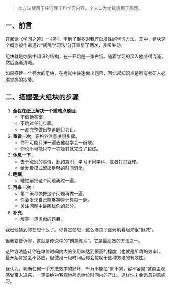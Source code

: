 > 本方法使用于任何理工科学习内容，个人认为尤其适用于刷题。
## 一、前言
在阅读《学习之道》一书时，学到了很多对我有启发性的学习方法。其中，组块这个概念被作者通过“间隔学习法”分开重复了两次，非常生动。

组块就是你脑中知识的结构，在一开始是一张白纸。随着学习的深入他变得混沌，然后逐渐清晰。

如果搭建一个强大的组块，在考试中快速做出题目，回忆起知识点是所有考研人必须掌握的技能。

## 二、搭建强大组块的步骤 

1. **全程在纸上解决一个重难点题目**。
	- 不借助答案。
	- 不跳过任何步骤。
	- 一直完整做出整道题目为止。
2. **重做一次**，要格外注意关键步骤。
	- 你不可能只弹一遍吉他就学会一首歌。
	- 你也不可能只举一次哑铃就完成了锻炼。
3. **休息一下**。
	- 去干点别的事情，比如兼职、学习不同学科，或者打打篮球。
	- 给发散模式留出足够的时间消化。
4. **睡眠**。
	- 睡觉前把这个问题再过一遍。
5. **再来一次**！
	- 第二天尽快把这个问题再做一遍。
	- 你会发现自己能够神算计算每一步。
	- 关注问题中最困扰你的部分。
6. **补充**。
	- 解答一道类似的题目。

我已经猜到你在想什么了。你肯定在想，这么麻烦？这分明看起来很“低效”。

但我要告诉你，这就是传说中的“刻意练习”，它是最高效的方法之一。

这种方法能让你在单位时间内大脑使用率达到很高的程度（也就是所谓的效率）。最开始肯定会不适应，但使用一段时间后你会惊叹于这种方法的有效性。

我认为，判断任何一个方法效率的好坏，千万不能把“累不累，容不容易”这类主观感受带入进来，一定要绝对客观地考虑单位时间内的产出。这样你才会愿意刻意练习。